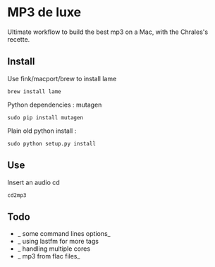 MP3 de luxe
===========

Ultimate workflow to build the best mp3 on a Mac, with the Chrales's recette.

Install
-------

Use fink/macport/brew to install lame

    brew install lame

Python dependencies : mutagen

    sudo pip install mutagen

Plain old python install :

    sudo python setup.py install

Use
---

Insert an audio cd

    cd2mp3

Todo
----

 * _ some command lines options_
 * _ using lastfm for more tags
 * _ handling multiple cores
 * _ mp3 from flac files_